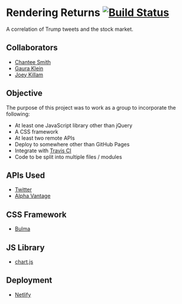 # Rendering Returns  [![Build Status](https://travis-ci.org/mosaic43/twitter-power.svg?branch=master)](https://travis-ci.org/mosaic43/twitter-power)
A correlation of Trump tweets and the stock market.

## Collaborators

* [Chantee Smith](https://github.com/mosaic43/)
* [Gaura Klein](https://github.com/Gauraklein)
* [Joey Killam](https://github.com/jhkillam)

## Objective
The purpose of this project was to work as a group to incorporate the following: 

* At least one JavaScript library other than jQuery
* A CSS framework
* At least two remote APIs
* Deploy to somewhere other than GitHub Pages
* Integrate with [Travis CI](https://travis-ci.org/)
* Code to be split into multiple files / modules

## APIs Used
* [Twitter](https://developer.twitter.com/en/docs)
* [Alpha Vantage](https://www.alphavantage.co/)

## CSS Framework
* [Bulma](https://bulma.io/)

## JS Library
* [chart.js](https://www.chartjs.org/)

## Deployment
* [Netlify](https://www.netlify.com/)
